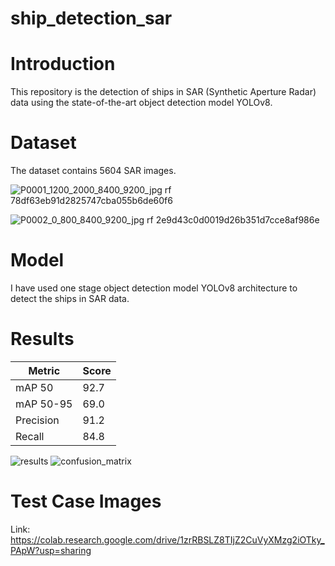 # ship_detection_sar

# Introduction
This repository is the detection of ships in SAR (Synthetic Aperture Radar) data using the state-of-the-art object detection model YOLOv8.

# Dataset
The dataset contains 5604 SAR images.

![P0001_1200_2000_8400_9200_jpg rf 78df63eb91d2825747cba055b6de60f6](https://github.com/nithinreddy003/ship_detection_sar/assets/104730933/ca00a26b-ca3b-475b-9205-b0b41050fbc1)


![P0002_0_800_8400_9200_jpg rf 2e9d43c0d0019d26b351d7cce8af986e](https://github.com/nithinreddy003/ship_detection_sar/assets/104730933/6bf501f2-b852-4586-ba0e-392964b0342f)


# Model
I have used one stage object detection model YOLOv8 architecture to detect the ships in SAR data.

# Results
| Metric  | Score |
| ------------- | ------------- |
| mAP 50  | 92.7  |
| mAP 50-95  | 69.0  |
| Precision  | 91.2  |
| Recall  | 84.8  |

![results](https://github.com/nithinreddy003/ship_detection_sar/assets/104730933/0e9afefc-dfa1-463d-bb52-349aaec472d4)
![confusion_matrix](https://github.com/nithinreddy003/ship_detection_sar/assets/104730933/3ab2c9a6-6a60-4c9e-861f-5fb7885f0291)


# Test Case Images



Link:  https://colab.research.google.com/drive/1zrRBSLZ8TIjZ2CuVyXMzg2iOTky_PApW?usp=sharing
